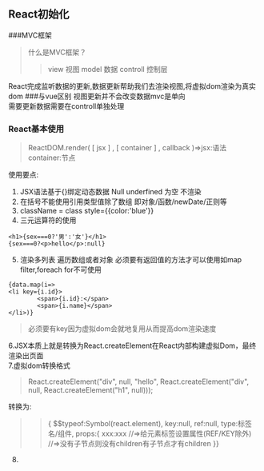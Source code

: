 ## React初始化
###MVC框架
>什么是MVC框架？
>>view 视图 model 数据 controll 控制层

React完成监听数据的更新,数据更新帮助我们去渲染视图,将虚拟dom渲染为真实dom
###与vue区别
视图更新并不会改变数据mvc是单向  
需要更新数据需要在controll单独处理

### React基本使用
>ReactDOM.render( [ jsx ] , [ container ] , callback )=>jsx:语法 container:节点

使用要点:   
1.  JSX语法基于{}绑定动态数据 Null underfined 为空 不渲染  
2.  在括号不能使用引用类型值除了数组 即对象/函数/newDate/正则等  
3. className = class style={{color:'blue'}}  
4. 三元运算符的使用
```
<h1>{sex===0?'男':'女'}</h1>
{sex===0?<p>hello</p>:null}
```
5. 渲染多列表 遍历数组或者对象
必须要有返回值的方法才可以使用如map filter,foreach for不可使用
```
{data.map(i=>
<li key={i.id}>
        <span>{i.id}:</span>
        <span>{i.name}</span>
</li>)}
```
>必须要有key因为虚拟dom会就地复用从而提高dom渲染速度  

6.JSX本质上就是转换为React.createElement在React内部构建虚拟Dom，最终渲染出页面  
7.虚拟dom转换格式
>React.createElement("div", null, "hello", React.createElement("div", null, React.createElement("h1", null)));

转换为:
>>{
  $$typeof:Symbol(react.element),
  key:null,
  ref:null,
  type:标签名/组件,
  props:{
    xxx:xxx //=>给元素标签设置属性(REF/KEY除外)
    //=>没有子节点则没有children有子节点才有children
}}
8. 